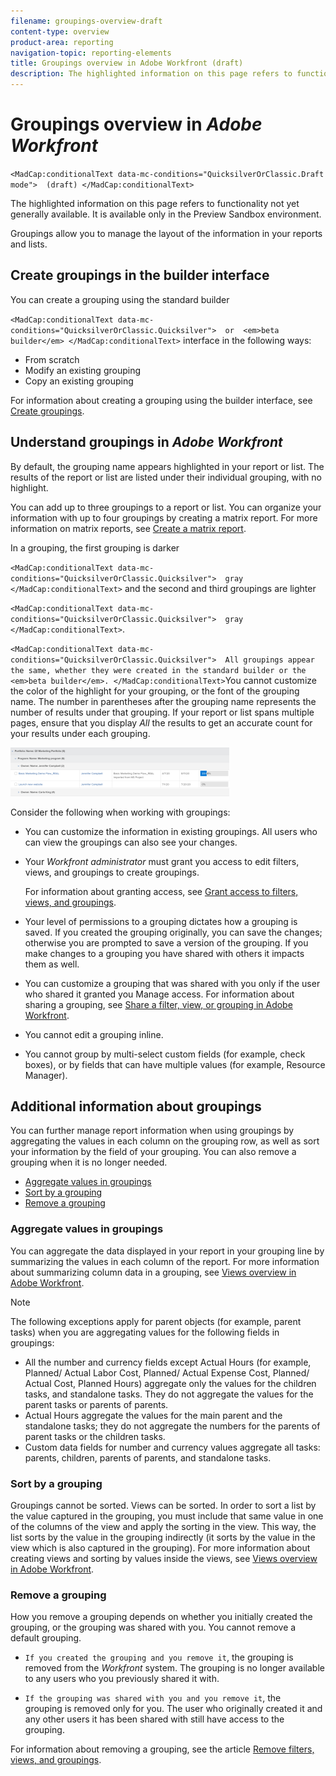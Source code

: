 ```yaml
---
filename: groupings-overview-draft
content-type: overview
product-area: reporting
navigation-topic: reporting-elements
title: Groupings overview in Adobe Workfront (draft)
description: The highlighted information on this page refers to functionality not yet generally available. It is available only in the Preview Sandbox environment.
---
```


# Groupings overview in&nbsp;*Adobe Workfront* 

<!--
<MadCap:conditionalText data-mc-conditions="QuicksilverOrClassic.Draft mode">
(draft)
</MadCap:conditionalText>
-->

`<MadCap:conditionalText data-mc-conditions="QuicksilverOrClassic.Draft mode">  (draft) </MadCap:conditionalText>`

The highlighted information on this page refers to functionality not yet generally available. It is available only in the Preview Sandbox environment.

Groupings allow you to manage the layout of the information in your reports and lists.

## Create groupings in the builder interface

You can create a grouping using the standard builder 

<!--
<MadCap:conditionalText data-mc-conditions="QuicksilverOrClassic.Quicksilver">
or
<em>beta builder</em>
</MadCap:conditionalText>
-->

`<MadCap:conditionalText data-mc-conditions="QuicksilverOrClassic.Quicksilver">  or  <em>beta builder</em> </MadCap:conditionalText>` interface in the following ways:

* From scratch
* Modify an existing grouping
* Copy an existing grouping

For information about creating a grouping using the builder interface, see [Create groupings](../../../reports-and-dashboards/reports/reporting-elements/create-groupings.md).

## Understand groupings in *Adobe Workfront*

By default, the grouping name appears highlighted in&nbsp;your report or list. The results of the report or list are listed under their individual grouping, with no highlight.

You can add up to three groupings to a report or list. You can organize your information with up to four groupings by creating a matrix report. For more information on matrix reports, see [Create a matrix report](../../../reports-and-dashboards/reports/creating-and-managing-reports/create-matrix-report.md).

In a grouping, the first grouping is darker 

<!--
<MadCap:conditionalText data-mc-conditions="QuicksilverOrClassic.Quicksilver">
gray
</MadCap:conditionalText>
-->

`<MadCap:conditionalText data-mc-conditions="QuicksilverOrClassic.Quicksilver">  gray </MadCap:conditionalText>` and the second and third groupings are lighter 

<!--
<MadCap:conditionalText data-mc-conditions="QuicksilverOrClassic.Quicksilver">
gray
</MadCap:conditionalText>
-->

`<MadCap:conditionalText data-mc-conditions="QuicksilverOrClassic.Quicksilver">  gray </MadCap:conditionalText>`. 

<!--
<MadCap:conditionalText data-mc-conditions="QuicksilverOrClassic.Quicksilver">
All groupings appear the same, whether they were created in the standard builder or the
<em>beta builder</em>.
</MadCap:conditionalText>
-->

`<MadCap:conditionalText data-mc-conditions="QuicksilverOrClassic.Quicksilver">  All groupings appear the same, whether they were created in the standard builder or the  <em>beta builder</em>. </MadCap:conditionalText>`You cannot customize the color of the highlight for your grouping, or the font of the grouping name. The number in parentheses after the grouping name represents the number of results under that grouping. If your report or list spans multiple pages, ensure that you display *All* the results to get an accurate count for your results under each grouping.

<!--
<p data-mc-conditions="QuicksilverOrClassic.Quicksilver"> <img src="assets/nwe-list-threegroupings-350x78.png" style="width: 350;height: 78;"> </p>
-->

![](assets/nwe-list-threegroupings-350x78.png)

Consider the following when working with groupings:

* You can customize the information in existing groupings. All users who can view the groupings can also see your changes.
* Your *Workfront administrator* must grant you access to edit filters, views, and groupings to create groupings.

  For information about granting access, see [Grant access to filters, views, and groupings](../../../administration-and-setup/add-users/configure-and-grant-access/grant-access-fvg.md).

* Your level of permissions to a grouping dictates how a grouping is saved. If you created the grouping originally, you can save the changes; otherwise you are prompted to save a version of the grouping. If you make changes to a grouping you have shared with others it impacts them as well.
* You can customize a grouping that was shared with you only if the user who shared it granted you Manage access.&nbsp;For information about sharing a grouping, see [Share a filter, view, or grouping in Adobe Workfront](../../../reports-and-dashboards/reports/reporting-elements/share-filter-view-grouping.md).
* You cannot edit a grouping inline.
* You cannot group by multi-select custom fields (for example, check boxes), or by fields that can have multiple values (for example, Resource Manager).

## Additional information about groupings

You can further manage report information when using groupings by aggregating the values in each column on the grouping row, as well as sort your information by the field of your grouping. You can also remove a grouping when it is no longer needed.

* [Aggregate values in groupings](#aggregat) 
* [Sort by a grouping](#sorting-by-a-grouping) 
* [Remove a grouping](#removing-a-grouping)

### Aggregate values in groupings

You can aggregate&nbsp;the data displayed in your report in your grouping line by summarizing the values in each column of the report. For more information about summarizing column data in a grouping, see [Views overview in Adobe Workfront](../../../reports-and-dashboards/reports/reporting-elements/views-overview.md).

>[!NOTE]
>
>The following exceptions apply for parent objects (for example, parent tasks) when you are aggregating values for the following fields in groupings:
>
>* All the number and currency fields except Actual Hours (for example, Planned/ Actual Labor Cost, Planned/ Actual Expense Cost, Planned/ Actual Cost, Planned Hours) aggregate only the values for the children tasks, and standalone tasks. They do not aggregate the values for the parent tasks or parents of parents. 
>* Actual Hours aggregate the values for the main parent and the standalone tasks; they do not aggregate the numbers for the parents of parent tasks or the children tasks. 
>* Custom data fields for number and currency values aggregate all tasks: parents, children, parents of parents, and standalone tasks. 
>

### Sort by a grouping

Groupings cannot be sorted. Views can be sorted. In order to sort&nbsp;a list by the value captured in the grouping, you must include that same value in one of the columns of the view and apply the sorting in the view. This way, the list sorts by the value in the grouping indirectly (it sorts by the value in the view which is also captured in the grouping). For more information about creating views and sorting by values inside the views, see [Views overview in Adobe Workfront](../../../reports-and-dashboards/reports/reporting-elements/views-overview.md).

### Remove a grouping

How you remove a grouping&nbsp;depends on whether you initially created the grouping,&nbsp;or the grouping&nbsp;was shared with you.&nbsp;You cannot remove&nbsp;a default grouping.

* `If you created the grouping and you remove it`, the grouping&nbsp;is removed from the *Workfront* system. The grouping&nbsp;is no longer available to any users who you previously shared it with.

* `If the grouping was shared with you and you remove it`, the grouping&nbsp;is removed only for you. The user who originally created it and any other users it has been shared with still have access to the grouping.

For information about removing a grouping, see the article [Remove filters, views, and groupings](../../../reports-and-dashboards/reports/reporting-elements/remove-filters-views-groupings.md).
